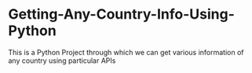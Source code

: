 # Getting-Any-Country-Info-Using-Python
This is a Python Project through which we can get various information of any country using particular APIs
